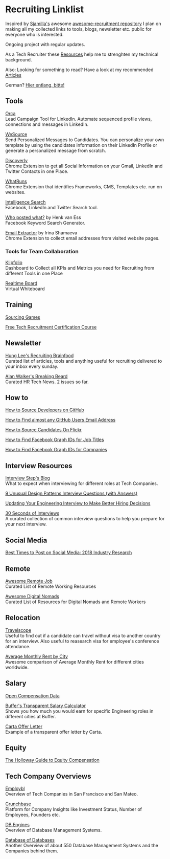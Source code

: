 # Recruiting Linklist

Inspired by [Sjamilla's](https://github.com/Sjamilla) awesome [awesome-recruitment repository](https://github.com/Sjamilla/awesome-recruitment) I plan on making all my collected links to tools, blogs, newsletter etc. public for everyone who is interested. 

Ongoing project with regular updates.

As a Tech Recruiter these [Resources](https://github.com/gf-nl/recruiting-linklist/blob/master/tech-ressources.md) help me to strenghten my technical background.

Also: Looking for something to read? Have a look at my recommended [Articles](https://github.com/gf-nl/recruiting-linklist/blob/master/articles.md)

German? [Hier entlang, bitte!](https://github.com/gf-nl/recruiting-linklist/blob/master/german.md)

## Tools

[Orca](https://useorca.com/referral/quHBoZ3g)  
Lead Campaign Tool for LinkedIn. Automate sequenced profile views, connections and messages in LinkedIn.

[WeSource](https://www.wesource.io/en/)  
Send Personalized Messages to Candidates. You can personalize your own template by using the candidates information on their LinkedIn Profile or generate a personalized message from scratch.

[Discoverly](https://chrome.google.com/webstore/detail/discoverly-for-gmail-link/dijhcpbkalfgkcebgoncjmfpbamihgaf?hl=en)  
Chrome Extension to get all Social Information on your Gmail, LinkedIn and Twitter Contacts in one Place.

[WhatRuns](https://www.whatruns.com/)  
Chrome Extension that identifies Frameworks, CMS, Templates etc. run on websites.

[Intelligence Search](https://chrome.google.com/webstore/detail/intelligence-search/dipfggodcibdmflidbceoaanadclgomm)  
Facebook, LinkedIn and Twitter Search tool. 

[Who posted what?](https://whopostedwhat.com/) by Henk van Ess  
Facebook Keyword Search Generator.

[Email Extractor](https://chrome.google.com/webstore/detail/email-extractor/naidmjmjlgpkbebchjabfjgcgjkgojbi?authuser=3) by Irina Shamaeva  
Chrome Extension to collect email addresses from visited website pages.

### Tools for Team Collaboration

[Klipfolio](https://www.klipfolio.com/human-resources-analytics-tool)  
Dashboard to Collect all KPIs and Metrics you need for Recruiting from different Tools in one Place

[Realtime Board](https://realtimeboard.com/)   
Virtual Whiteboard

## Training

[Sourcing Games](https://www.sourcing.games/)  

[Free Tech Recruitment Certification Course](https://devskiller.com/devskiller-tech-recruitment-certification-course/)  

## Newsletter

[Hung Lee's Recruiting Brainfood](http://www.recruitingbrainfood.com/)  
Curated list of articles, tools and anything useful for recruiting delivered to your inbox every sunday.

[Alan Walker's Breaking Beard](https://www.getrevue.co/profile/breakingbeard)  
Curated HR Tech News. 2 issues so far.

## How to

[How to Source Developers on GitHub](https://beamery.com/blog/sourcing-developers-on-github)

[How to Find almost any GitHub Users Email Address](https://www.sourcecon.com/how-to-find-almost-any-github-users-email-address/)

[How to Source Candidates On Flickr](https://www.linkedin.com/pulse/how-use-flicker-source-candidates-jan-tegze/)

[How to Find Facebook Graph IDs for Job Titles](https://booleanstrings.com/2018/06/29/facebook-ids-for-job-titles/)

[How to Find Facebook Graph IDs for Companies](https://booleanstrings.com/2018/07/18/finding-facebook-ids-for-companies-hack/)

## Interview Resources

[Interview Step's Blog](https://interviewsteps.com/blogs/news)  
What to expect when interviewing for different roles at Tech Companies.

[9 Unusual Design Patterns Interview Questions (with Answers)](https://dev.to/aershov24/9-unusual-design-patterns-interview-question-with-answers-3gjl) 

[Updating Your Engineering Interview to Make Better Hiring Decisions](https://www.cockroachlabs.com/blog/updating-eng-interview/)  

[30 Seconds of Interviews](https://30secondsofinterviews.org/)  
A curated collection of common interview questions to help you prepare for your next interview. 

## Social Media

[Best Times to Post on Social Media: 2018 Industry Research](https://sproutsocial.com/insights/best-times-to-post-on-social-media/)

## Remote

[Awesome Remote Job](https://github.com/lukasz-madon/awesome-remote-job)  
Curated List of Remote Working Resources

[Awesome Digital Nomads](https://github.com/cbovis/awesome-digital-nomads)  
Curated List of Resources for Digital Nomads and Remote Workers

## Relocation

[Travelscope](https://www.markuslerner.com/travelscope/)  
Useful to find out if a candidate can travel without visa to another country for an interview. Also useful to reasearch visa for employee's conference attendance.

[Average Monthly Rent by City](https://i.redd.it/0lji1j8bzh711.png)  
Awesome comparison of Average Monthly Rent for different cities worldwide.

## Salary

[Open Compensation Data](https://www.levels.fyi/comp.html)

[Buffer's Transparent Salary Calculator](https://buffer.com/salary/data-architect/average/0)  
Shows you how much you would earn for specific Engineering roles in different cities at Buffer.  

[Carta Offer Letter](https://blog.carta.com/a-better-offer-letter/)  
Example of a transparent offer letter by Carta.

## Equity

[The Holloway Guide to Equity Compensation](https://www.holloway.com/g/equity-compensation)

## Tech Company Overviews

[Employbl](https://employbl.com/)  
Overview of Tech Companies in San Francisco and San Mateo.

[Crunchbase](https://www.crunchbase.com/)  
Platform for Company Insights like Investment Status, Number of Employees, Founders etc.

[DB Engines](https://db-engines.com/en/)  
Overview of Database Management Systems.

[Database of Databases](https://dbdb.io/)  
Another Overview of about 550 Database Management Systems and the Companies behind them.
